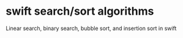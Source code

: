 # swift search/sort algorithms
Linear search, binary search, bubble sort, and insertion sort in swift
